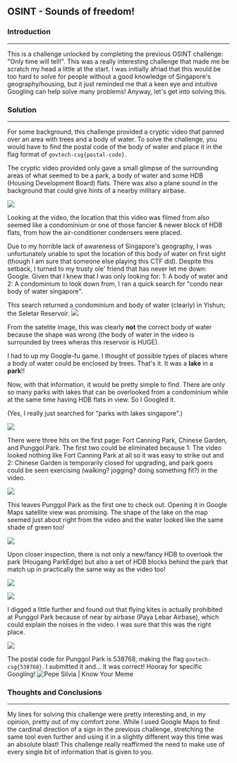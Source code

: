 ## OSINT - Sounds of freedom!

### Introduction
----
This is a challenge unlocked by completing the previous OSINT challenge: "Only time will tell!". This was a really interesting challenge that made me be scratch my head a little at the start. I was initially afriad that this would be too hard to solve for people without a good knowledge of Singapore's geography/housing, but it just reminded me that a keen eye and intuitive Googling can help solve many problems! Anyway, let's get into solving this.

### Solution
----
For some background, this challenge provided a cryptic video that panned over an area with trees and a body of water. To solve the challenge, you would have to find the postal code of the body of water and place it in the flag format of `govtech-csg{postal-code}`.

The cryptic video provided only gave a small glimpse of the surrounding areas of what seemed to be a park, a body of water and some HDB (Housing Development Board) flats. There was also a plane sound in the background that could give hints of a nearby military airbase.

![](https://firebasestorage.googleapis.com/v0/b/firescript-577a2.appspot.com/o/imgs%2Fapp%2FFirstDatabase%2FpNiLpzVJK9.png?alt=media&token=a162f084-a551-4c94-af42-ce02ec3cbcc1)

Looking at the video, the location that this video was filmed from also seemed like a condominium or one of those fancier & newer block of HDB flats, from how the air-conditioner condensers were placed.

Due to my horrible lack of awareness of Singapore's geography, I was unfortunately unable to spot the location of this body of water on first sight (though I am sure that someone else playing this CTF did). Despite this setback, I turned to my trusty ole' friend that has never let me down: Google. Given that I knew that I was only looking for: 1: A body of water and 2: A condominium to look down from, I ran a quick search for "condo near body of water singapore".


This search returned a condominium and body of water (clearly) in Yishun; the Seletar Reservoir.
![](https://firebasestorage.googleapis.com/v0/b/firescript-577a2.appspot.com/o/imgs%2Fapp%2FFirstDatabase%2Fo1s_ocox1N.png?alt=media&token=7cc8a2f5-eec3-4d10-83c9-bfae89c54bd4)

From the satelite image, this was clearly **not** the correct body of water because the shape was wrong (the body of water in the video is surrounded by trees wheras this reservoir is HUGE).

I had to up my Google-fu game. I thought of possible types of places where a body of water could be enclosed by trees. That's it. It was a **lake** in a **park**!!
 
Now, with that information, it would be pretty simple to find. There are only so many parks with lakes that can be overlooked from a condominium while at the same time having HDB flats in view. So I Googled it.

(Yes, I really just searched for "parks with lakes singapore".)

![](https://firebasestorage.googleapis.com/v0/b/firescript-577a2.appspot.com/o/imgs%2Fapp%2FFirstDatabase%2Fdb35py0zQF.png?alt=media&token=874f0f4e-fe27-413b-9bc4-23cf32282d56)


There were three hits on the first page: Fort Canning Park, Chinese Garden, and Punggol Park. The first two could be eliminated because 1: The video looked nothing like Fort Canning Park at all so it was easy to strike out and 2: Chinese Garden is temporarily closed for upgrading, and park goers could be seen exercising (walking? jogging? doing something fit?) in the video.  

![](https://firebasestorage.googleapis.com/v0/b/firescript-577a2.appspot.com/o/imgs%2Fapp%2FFirstDatabase%2F3ttoo-msSJ.png?alt=media&token=4870838b-0990-4960-ab0b-f1c298e4f375)

This leaves Punggol Park as the first one to check out. Opening it in Google Maps satellite view was promising. The shape of the lake on the map seemed just about right from the video and the water looked like the same shade of green too!

![](https://firebasestorage.googleapis.com/v0/b/firescript-577a2.appspot.com/o/imgs%2Fapp%2FFirstDatabase%2FuuNl0d18QI.png?alt=media&token=f1e961d3-0aef-4817-bf94-c67bfaa6c5a6)


Upon closer inspection, there is not only a new/fancy HDB to overlook the park (Hougang ParkEdge) but also a set of HDB blocks behind the park that match up in practically the same way as the video too!

![](https://firebasestorage.googleapis.com/v0/b/firescript-577a2.appspot.com/o/imgs%2Fapp%2FFirstDatabase%2FaG-6aI-TwL.png?alt=media&token=358906d4-b85c-402d-8d5e-fcf8035d9ac1)

![](https://firebasestorage.googleapis.com/v0/b/firescript-577a2.appspot.com/o/imgs%2Fapp%2FFirstDatabase%2FpNiLpzVJK9.png?alt=media&token=a162f084-a551-4c94-af42-ce02ec3cbcc1)

I digged a little further and found out that flying kites is actually prohibited at Punggol Park because of near by airbase (Paya Lebar Airbase), which could explain the noises in the video. I was sure that this was the right place.

![](https://firebasestorage.googleapis.com/v0/b/firescript-577a2.appspot.com/o/imgs%2Fapp%2FFirstDatabase%2F6Z_fAuQna-.png?alt=media&token=6dd9dafd-3131-456a-9816-fcb1407576cc)

The postal code for Punggol Park is 538768, making the flag `govtech-csg{538768}`. I submitted it and... It was correct! Hooray for specific Googling!
![Pepe Silvia | Know Your Meme](https://i.kym-cdn.com/entries/icons/original/000/022/524/tumblr_o16n2kBlpX1ta3qyvo1_1280.jpg)



### Thoughts and Conclusions
----

My lines for solving this challenge were pretty interesting and, in my opinion, pretty out of my comfort zone. While I used Google Maps to find the cardinal direction of a sign in the previous challenge, stretching the same tool even further and using it in a slightly different way this time was an absolute blast! This challenge really reaffirmed the need to make use of every single bit of information that is given to you.

